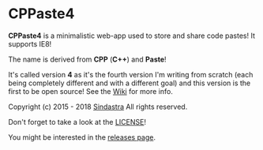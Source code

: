 # CPPaste4

**CPPaste4** is a minimalistic web-app used to store and share code pastes! It supports IE8!

The name is derived from **CPP** (**C++**) and **Paste**!

It's called version **4** as it's the fourth version I'm writing from scratch (each being completely different and with a different goal) and this version is the first to be open source! See the [Wiki](https://github.com/sindastra/CPPaste4/wiki) for more info.

Copyright (c) 2015 - 2018 [Sindastra](https://github.com/sindastra)
All rights reserved.

Don't forget to take a look at the [LICENSE](LICENSE.md)!

You might be interested in the [releases page](https://github.com/sindastra/CPPaste4/releases).
